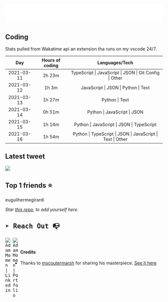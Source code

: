 
![test image size](/assets/welcome_message.gif)

## Coding
Stats pulled from Wakatime api an extension tha runs on my vscode 24/7.

|Day|Hours of coding|Languages/Tech|
|:-:|:-:|:-:|
|2021-03-11|2h 23m|TypeScript &#124; JavaScript &#124; JSON &#124; Git Config &#124; Other|
|2021-03-12|1h 3m|JavaScript &#124; JSON &#124; Python &#124; Text|
|2021-03-13|1h 27m|Python &#124; Text|
|2021-03-14|0h 51m|Python &#124; JavaScript &#124; JSON|
|2021-03-15|1h 14m|Python &#124; JavaScript &#124; JSON &#124; TypeScript|
|2021-03-16|1h 54m|Python &#124; TypeScript &#124; JSON &#124; JavaScript &#124; Text &#124; Other|

## Latest tweet
[<img src="<tweet-image-url>" width="400">](<tweet-url>)

## Top 1 friends ⭐️
euguilhermegirardi

*Star [this repo](https://github.com/AdamMomen/AdamMomen), to add yourself here.*


<samp>

## ➤ Reach Out :mailbox_with_no_mail:

>
  <a href="https://www.linkedin.com/in/adam-momen-99596275/">
     <img align="left" alt="Adam Momen | Linkedin" width="24px" src="./assets/Linkedin.svg" />
   </a>

   <a href="https://adammomen.com/">
     <img align="left" alt="Adam Momen | Portfolio" width="24px" src="./assets/web.svg" />
   </a>

</samp>

<br>

#### Credits
* Thanks to [mscoutermarsh](https://github.com/mscoutermarsh) for sharing his masterpiece. [See it here](https://github.com/mscoutermarsh/mscoutermarsh)